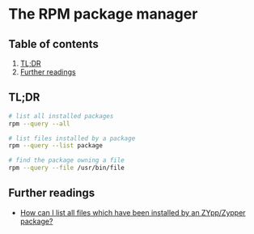 # The RPM package manager

## Table of contents <!-- omit in toc -->

1. [TL;DR](#tldr)
1. [Further readings](#further-readings)

## TL;DR

```sh
# list all installed packages
rpm --query --all

# list files installed by a package
rpm --query --list package

# find the package owning a file
rpm --query --file /usr/bin/file
```

## Further readings

- [How can I list all files which have been installed by an ZYpp/Zypper package?]

<!--
  References
  -->

<!-- Others -->
[how can i list all files which have been installed by an zypp/zypper package?]: https://unix.stackexchange.com/questions/162092/how-can-i-list-all-files-which-have-been-installed-by-an-zypp-zypper-package#239944
